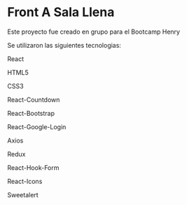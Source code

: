 # Front A Sala Llena

<p>Este proyecto fue creado en grupo para el Bootcamp Henry</p>
<p>Se utilizaron las siguientes tecnologias:</p>
<p>React</p>
<p>HTML5</p>
<p>CSS3</p>
<p>React-Countdown</p>
<p>React-Bootstrap</p>
<p>React-Google-Login</p>
<p>Axios</p>
<p>Redux</p>
<p>React-Hook-Form</p>
<p>React-Icons</p>
<p>Sweetalert</p>



